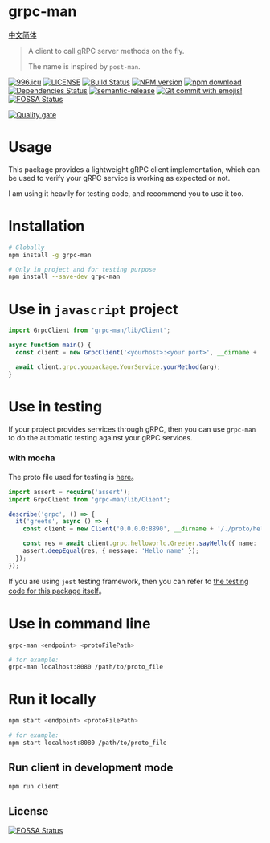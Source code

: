 # grpc-man

[中文简体](./README_zh-CN.md)

> A client to call gRPC server methods on the fly.
>
> The name is inspired by `post-man`.

[![996.icu](https://img.shields.io/badge/link-996.icu-red.svg)](https://996.icu)
[![LICENSE](https://img.shields.io/badge/license-Anti%20996-blue.svg)](https://github.com/996icu/996.ICU/blob/master/LICENSE)
[![Build Status](https://travis-ci.com/Jeff-Tian/grpc-man.svg?branch=master)](https://travis-ci.com/Jeff-Tian/grpc-man)
[![NPM version](https://badge.fury.io/js/grpc-man.png)](http://badge.fury.io/js/grpc-man)
[![npm download][download-image]][download-url]
[![Dependencies Status](https://david-dm.org/Jeff-Tian/grpc-man.png)](https://david-dm.org/jeff-tian/grpc-man)
[![semantic-release](https://img.shields.io/badge/%20%20%F0%9F%93%A6%F0%9F%9A%80-semantic--release-e10079.svg)](https://github.com/semantic-release/semantic-release)
[![Git commit with emojis!](https://img.shields.io/badge/gitmoji-git%20commit%20with%20emojis!-brightgreen.svg)](https://gitmoji.js.org)
[![FOSSA Status](https://app.fossa.io/api/projects/git%2Bgithub.com%2FJeff-Tian%2Fgrpc-man.svg?type=shield)](https://app.fossa.io/projects/git%2Bgithub.com%2FJeff-Tian%2Fgrpc-man?ref=badge_shield)

[![Quality gate](https://sonarcloud.io/api/project_badges/quality_gate?project=Jeff-Tian_grpc-man)](https://sonarcloud.io/dashboard?id=Jeff-Tian_grpc-man)

[download-image]: https://img.shields.io/npm/dm/grpc-man.svg?style=flat-square
[download-url]: https://npmjs.org/package/grpc-man

# Usage

This package provides a lightweight gRPC client implementation, which can be used to verify your gRPC service is working as expected or not.

I am using it heavily for testing code, and recommend you to use it too.

# Installation

```bash
# Globally
npm install -g grpc-man

# Only in project and for testing purpose
npm install --save-dev grpc-man
```

# Use in `javascript` project

```javascript
import GrpcClient from 'grpc-man/lib/Client';

async function main() {
  const client = new GrpcClient('<yourhost>:<your port>', __dirname + 'your.proto');

  await client.grpc.youpackage.YourService.yourMethod(arg);
}
```

# Use in testing

If your project provides services through gRPC, then you can use `grpc-man` to do the automatic testing against your gRPC services.

### with mocha

The proto file used for testing is [here](./src/__tests__/proto/helloworld.proto)。

```typescript
import assert = require('assert');
import GrpcClient from 'grpc-man/lib/Client';

describe('grpc', () => {
  it('greets', async () => {
    const client = new Client('0.0.0.0:8890', __dirname + '/./proto/helloworld.proto');

    const res = await client.grpc.helloworld.Greeter.sayHello({ name: 'name' });
    assert.deepEqual(res, { message: 'Hello name' });
  });
});
```

If you are using `jest` testing framework, then you can refer to [the testing code for this package itself](./src/__tests__/Client.test.ts)。

# Use in command line

```bash
grpc-man <endpoint> <protoFilePath>

# for example:
grpc-man localhost:8080 /path/to/proto_file
```

# Run it locally

```bash
npm start <endpoint> <protoFilePath>

# for example:
npm start localhost:8080 /path/to/proto_file
```

## Run client in development mode

```bash
npm run client
```

## License

[![FOSSA Status](https://app.fossa.io/api/projects/git%2Bgithub.com%2FJeff-Tian%2Fgrpc-man.svg?type=large)](https://app.fossa.io/projects/git%2Bgithub.com%2FJeff-Tian%2Fgrpc-man?ref=badge_large)
